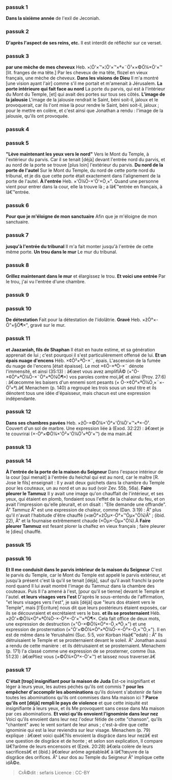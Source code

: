 
### passuk 1
<b>Dans la sixième année</b> de l'exil de Jeconiah.

### passuk 2
<b>D'après l'aspect de ses reins, etc.</b> Il est interdit de réfléchir sur ce verset.

### passuk 3
<b>par une mèche de mes cheveux</b> Heb. ×¦Ö'×™×¦Ö'×™×ª×¨Ö¹××©Ö¼×Ö'×™ [lit. franges de ma tête.] Par les cheveux de ma tête, flozel en vieux français, une mèche de cheveux.
<b>Dans les visions de Dieu</b> Il m'a montré [une vision ayant l'air] comme s'il me portait et m'amenait à Jérusalem.
<b>La porte intérieure qui fait face au nord</b> La porte du parvis, qui est à l'intérieur du Mont du Temple, [et] qui avait des portes sur tous ses côtés.
<b>L'image de la jalousie</b> L'image de la jalousie rendrait le Saint, béni soit-il, jaloux et le provoquerait, car ils l'ont mise là pour rendre le Saint, béni soit-il, jaloux ; pour le mettre en colère, et c'est ainsi que Jonathan a rendu : l'image de la jalousie, qu'ils ont provoquée.

### passuk 4

### passuk 5
<b>"Lève maintenant les yeux vers le nord"</b> Vers le Mont du Temple, à l'extérieur du parvis. Car il se tenait [déjà] devant l'entrée nord du parvis, et au nord de la porte se trouve [plus loin] l'extérieur du parvis.
<b>Du nord de la porte de l'autel</b> Sur le Mont du Temple, du nord de cette porte nord du tribunal, et je dis que cette porte était exactement dans l'alignement de la porte de l'autel.
<b>À l'entrée</b> Heb. ×'Ö¼Ö-×'Ö'×Ö¸×". Quand une personne vient pour entrer dans la cour, elle la trouve là ; a lâ€™entrée en français, à lâ€™entrée.

### passuk 6
<b>Pour que je m'éloigne de mon sanctuaire</b> Afin que je m'éloigne de mon sanctuaire.

### passuk 7
<b>jusqu'à l'entrée du tribunal</b> Il m'a fait monter jusqu'à l'entrée de cette même porte.
<b>Un trou dans le mur</b> Le mur du tribunal.

### passuk 8
<b>Grillez maintenant dans le mur</b> et élargissez le trou.
<b>Et voici une entrée</b> Par le trou, j'ai vu l'entrée d'une chambre.

### passuk 9

### passuk 10
<b>De détestation</b> Fait pour la détestation de l'idolâtrie.
<b>Gravé</b> Heb. ×žÖ°×-Ö"×§Ö¶×", gravé sur le mur.

### passuk 11
<b>et Jaazaniah, fils de Shaphan</b> Il était en haute estime, et sa génération apprenait de lui ; c'est pourquoi il s'est particulièrement offensé de lui.
<b>Et un épais nuage d'encens</b> Héb. ×¢Ö²×ªÖ-×¨, épais. L'ascension de la fumée du nuage de l'encens [était épaisse]. Le mot ×¢Ö-×ªÖ-×¨ dénote l'immensité, et ainsi (35:13) : â€œet vous avez amplifiÃ© (×"Ö-×¢Ö°×ªÖ¼Ö-×¨Ö°×ªÖ¼Ö¶×) vos paroles contre moi,â€ et ainsi (Prov. 27:6) : â€œcomme les baisers d'un ennemi sont pesants (× Ö-×¢Ö°×ªÖ¼Ö¸×¨×-Ö¹×ª).â€ Menachem (p. 140) a regroupé les trois sous un seul titre et ils dénotent tous une idée d'épaisseur, mais chacun est une expression indépendante.

### passuk 12
<b>Dans ses chambres pavées</b> Heb. ×žÖ-×©Ö¼×'Ö°×'Ö¼Ö'×™×ª×-Ö¹. Couvert d'un sol de marbre. Une expression liée à (Exod. 32:22) : â€œet je te couvrirai (×-Ö°×©Ö¼×'Ö²×'Ö¼Ö¹×ªÖ'×™) de ma main.â€

### passuk 13

### passuk 14
<b>À l'entrée de la porte de la maison du Seigneur</b> Dans l'espace intérieur de la cour [qui menait] à l'entrée du heichal qui est au nord, car le maître [R. Jose le fils] enseignait : Il y avait deux guichets dans la chambre du Temple pour les couteaux, un au nord et un au sud (voir Zev. 55b, 56a).
<b>Faire pleurer le Tammuz</b> Il y avait une image qu'on chauffait de l'intérieur, et ses yeux, qui étaient en plomb, fondaient sous l'effet de la chaleur du feu, et on avait l'impression qu'elle pleurait, et on disait : "Elle demande une offrande".
Â" Tammuz Â" est une expression de chaleur, comme (Dan. 3:19) : Â" plus qu'il n'avait l'habitude d'être chauffé (×œÖ°×žÖµ×-Ö°×™Öµ×"Ö¼)Â" ; (ibid. 22), Â" et la fournaise extrêmement chaude (×Öµ×-Öµ×"Ö¼).Â
<b>Faire pleurer Tammuz</b> est fesant plorer la chalfez en vieux français ; faire pleurer le [dieu] chauffé.

### passuk 15

### passuk 16
<b>Et Il me conduisit dans le parvis intérieur de la maison du Seigneur</b> C'est le parvis du Temple, car le Mont du Temple est appelé le parvis extérieur, et jusqu'à présent c'est là qu'il se tenait [déjà], sauf qu'il avait franchi la porte nord quand Il lui avait montré l'image du Tammuz dans la chambre des couteaux. Puis Il l'a amené à l'est, [pour qu'il se tienne] devant le Temple et l'autel.
<b>et leurs visages vers l'est</b> D'après le sous-entendu de l'affirmation, "et leurs visages vers l'est", je sais [déjà] que "leurs dos étaient vers le Temple", mais [l'Écriture] nous dit que leurs postérieurs étaient exposés, car ils se découvraient et excrétaient vers le bas.
<b>et ils se prosternaient</b> Héb. ×žÖ'×©Ö¼×Ö°×ªÖ¼Ö-×-Ö²×-Ö'×™×ªÖ¶×. Cela fait office de deux mots, une expression de destruction (×"Ö-×©Ö¼×Ö°×-Ö¸×ªÖ¸×") et une expression de prosternation (×"Ö'×©Ö¼×Ö°×ªÖ¼Ö-×-Ö²×-Ö¸×™Ö¸×"). Il en est de même dans le Yerushalmi (Suc. 5:5, voir Korban Haâ€™edah) : Â" Ils détruisaient le Temple et se prosternaient devant le soleil. Â" Jonathan aussi a rendu de cette manière : et ils détruisaient et se prosternaient. Menachem (p. 171) l'a classé comme une expression de se prosterner, comme (Isa. 51:23) : â€œPliez vous (×©Ö¼×Ö°×-Ö'×™) et laissez nous traverser.â€

### passuk 17
<b>C'était [trop] insignifiant pour la maison de Juda</b> Est-ce insignifiant et léger à leurs yeux, les autres péchés qu'ils ont commis ?
<b>pour les empêcher d'accomplir les abominations</b> qu'ils doivent s'abstenir de faire toutes les abominations qu'ils ont commises dans Ma maison ici ?
<b>Parce qu'ils ont [déjà] rempli le pays de violence</b> et que cette iniquité est insignifiante à leurs yeux, et ils Me provoquent sans cesse dans Ma maison par ces abominations.
<b>Et voici qu'ils envoient l'ignominie dans leur nez</b> Voici qu'ils envoient dans leur nez l'odeur fétide de cette "chanson", qu'ils "chantent" avec le vent sortant de leur anus ; c'est-à-dire que cette ignominie qui est la leur reviendra sur leur visage. Menachem (p. 79) explique : â€œet voici quâ€?ils envoient la disgrâce dans leur nezâ€ est une question de disgrâce et de honte ; et selon son explication, Il compare lâ€?arôme de leurs encensoirs et (Ezek. 20:28) â€œla colère de leurs sacrificesâ€ et (ibid.) â€œleur arôme agréableâ€ à lâ€?œuvre de la disgrâce des orifices. Â" Leur dos au Temple du Seigneur Â" implique cette idÃ©e.

>CrÃ©dit : sefaris
>Licence : CC-BY
